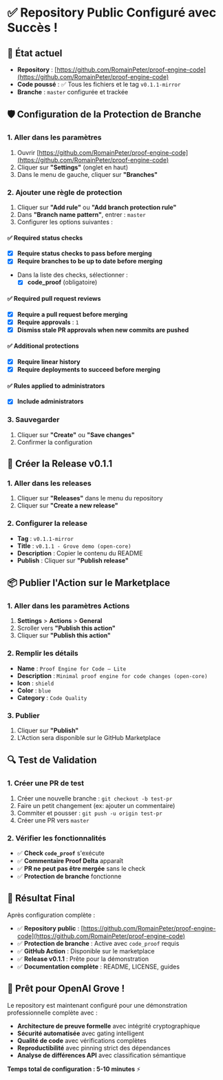 # ✅ Repository Public Configuré avec Succès !

## 🎉 État actuel
- **Repository** : [https://github.com/RomainPeter/proof-engine-code](https://github.com/RomainPeter/proof-engine-code)
- **Code poussé** : ✅ Tous les fichiers et le tag `v0.1.1-mirror`
- **Branche** : `master` configurée et trackée

## 🛡️ Configuration de la Protection de Branche

### 1. Aller dans les paramètres
1. Ouvrir [https://github.com/RomainPeter/proof-engine-code](https://github.com/RomainPeter/proof-engine-code)
2. Cliquer sur **"Settings"** (onglet en haut)
3. Dans le menu de gauche, cliquer sur **"Branches"**

### 2. Ajouter une règle de protection
1. Cliquer sur **"Add rule"** ou **"Add branch protection rule"**
2. Dans **"Branch name pattern"**, entrer : `master`
3. Configurer les options suivantes :

#### ✅ Required status checks
- [x] **Require status checks to pass before merging**
- [x] **Require branches to be up to date before merging**
- Dans la liste des checks, sélectionner :
  - [x] **code_proof** (obligatoire)

#### ✅ Required pull request reviews
- [x] **Require a pull request before merging**
- [x] **Require approvals** : `1`
- [x] **Dismiss stale PR approvals when new commits are pushed**

#### ✅ Additional protections
- [x] **Require linear history**
- [x] **Require deployments to succeed before merging**

#### ✅ Rules applied to administrators
- [x] **Include administrators**

### 3. Sauvegarder
1. Cliquer sur **"Create"** ou **"Save changes"**
2. Confirmer la configuration

## 🚀 Créer la Release v0.1.1

### 1. Aller dans les releases
1. Cliquer sur **"Releases"** dans le menu du repository
2. Cliquer sur **"Create a new release"**

### 2. Configurer la release
- **Tag** : `v0.1.1-mirror`
- **Title** : `v0.1.1 - Grove demo (open-core)`
- **Description** : Copier le contenu du README
- **Publish** : Cliquer sur **"Publish release"**

## 📦 Publier l'Action sur le Marketplace

### 1. Aller dans les paramètres Actions
1. **Settings** > **Actions** > **General**
2. Scroller vers **"Publish this action"**
3. Cliquer sur **"Publish this action"**

### 2. Remplir les détails
- **Name** : `Proof Engine for Code — Lite`
- **Description** : `Minimal proof engine for code changes (open-core)`
- **Icon** : `shield`
- **Color** : `blue`
- **Category** : `Code Quality`

### 3. Publier
1. Cliquer sur **"Publish"**
2. L'Action sera disponible sur le GitHub Marketplace

## 🔍 Test de Validation

### 1. Créer une PR de test
1. Créer une nouvelle branche : `git checkout -b test-pr`
2. Faire un petit changement (ex: ajouter un commentaire)
3. Commiter et pousser : `git push -u origin test-pr`
4. Créer une PR vers `master`

### 2. Vérifier les fonctionnalités
- ✅ **Check `code_proof`** s'exécute
- ✅ **Commentaire Proof Delta** apparaît
- ✅ **PR ne peut pas être mergée** sans le check
- ✅ **Protection de branche** fonctionne

## 🎯 Résultat Final

Après configuration complète :
- ✅ **Repository public** : [https://github.com/RomainPeter/proof-engine-code](https://github.com/RomainPeter/proof-engine-code)
- ✅ **Protection de branche** : Active avec `code_proof` requis
- ✅ **GitHub Action** : Disponible sur le marketplace
- ✅ **Release v0.1.1** : Prête pour la démonstration
- ✅ **Documentation complète** : README, LICENSE, guides

## 🚀 Prêt pour OpenAI Grove !

Le repository est maintenant configuré pour une démonstration professionnelle complète avec :
- **Architecture de preuve formelle** avec intégrité cryptographique
- **Sécurité automatisée** avec gating intelligent
- **Qualité de code** avec vérifications complètes
- **Reproductibilité** avec pinning strict des dépendances
- **Analyse de différences API** avec classification sémantique

**Temps total de configuration : 5-10 minutes** ⚡



